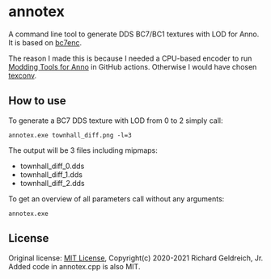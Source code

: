 # annotex

A command line tool to generate DDS BC7/BC1 textures with LOD for Anno.
It is based on [bc7enc](https://github.com/richgel999/bc7enc_rdo).

The reason I made this is because I needed a CPU-based encoder to run
[Modding Tools for Anno](https://github.com/anno-mods/vscode-anno-modding-tools) in GitHub actions.
Otherwise I would have chosen [texconv](https://github.com/microsoft/DirectXTex).

## How to use

To generate a BC7 DDS texture with LOD from 0 to 2 simply call:

```shell
annotex.exe townhall_diff.png -l=3
```

The output will be 3 files including mipmaps:

- townhall_diff_0.dds
- townhall_diff_1.dds
- townhall_diff_2.dds

To get an overview of all parameters call without any arguments:

```
annotex.exe
```

## License

Original license: [MIT License](./LICENSE), Copyright(c) 2020-2021 Richard Geldreich, Jr.
Added code in annotex.cpp is also MIT.
